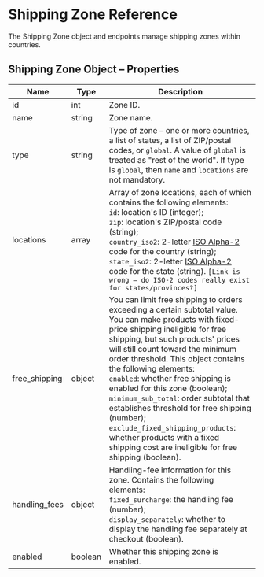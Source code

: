 # <span class="jumptarget"> Shipping Zone Reference </span>

The Shipping Zone object and endpoints manage shipping zones within countries.

## <span class="jumptarget"> Shipping Zone Object – Properties </span>

| Name | Type | Description |
|---|---|---|
| id | int | Zone ID. | 
| name | string | Zone name. |
| type | string | Type of zone – one or more countries, a list of states, a list of ZIP/postal codes, or `global`. A value of `global` is treated as "rest of the world". If type is `global`, then `name` and `locations` are not mandatory. | 
| locations |array | Array of zone locations, each of which contains the following elements:<br> `id`: location's ID (integer);<br> `zip`: location's ZIP/postal code (string);<br> `country_iso2`: 2-letter [ISO Alpha-2](https://en.wikipedia.org/wiki/ISO_3166-1_alpha-2) code for the country (string);<br> `state_iso2`: 2-letter [ISO Alpha-2](https://en.wikipedia.org/wiki/ISO_3166-1_alpha-2) code for the state (string). `[Link is wrong – do ISO-2 codes really exist for states/provinces?]` |
| free_shipping | object | You can limit free shipping to orders exceeding a certain subtotal value. You can make products with fixed-price shipping ineligible for free shipping, but such products' prices will still count toward the minimum order threshold. This object contains the following elements: <br> `enabled`: whether free shipping is enabled for this zone (boolean);<br> `minimum_sub_total`: order subtotal that establishes threshold for free shipping (number);<br> `exclude_fixed_shipping_products`: whether products with a fixed shipping cost are ineligible for free shipping (boolean). |
| handling_fees | object | Handling-fee information for this zone. Contains the following elements: <br> `fixed_surcharge`: the handling fee (number);<br> `display_separately`: whether to display the handling fee separately at checkout (boolean). |
| enabled | boolean | Whether this shipping zone is enabled. |

